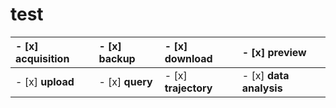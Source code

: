 # test
|   - [x]  acquisition  |   - [x]  backup  |  - [x]  download |  - [x]  preview |
|         :-----        |     :---        |        :---     |      :---      |
| - [x]  **upload**  | - [x]  **query**  | - [x]  **trajectory**  | - [x]  **data analysis** |  
